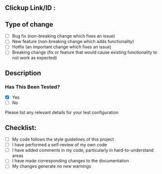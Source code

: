 ## Clickup Link/ID : 

## Type of change

- [ ] Bug fix (non-breaking change which fixes an issue)
- [ ] New feature (non-breaking change which adds functionality)
- [ ] Hotfix (an important change which fixes an issue)
- [ ] Breaking change (fix or feature that would cause existing functionality to not work as expected)

## Description


### Has This Been Tested?

- [x] Yes 
- [ ] No

Please list any relevant details for your test configuration

## Checklist:

- [ ] My code follows the style guidelines of this project
- [ ] I have performed a self-review of my own code
- [ ] I have added comments in my code, particularly in hard-to-understand areas
- [ ] I have made corresponding changes to the documentation
- [ ] My changes generate no new warnings
